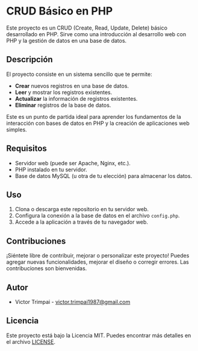 # CRUD Básico en PHP

Este proyecto es un CRUD (Create, Read, Update, Delete) básico desarrollado en PHP. Sirve como una introducción al desarrollo web con PHP y la gestión de datos en una base de datos.

## Descripción

El proyecto consiste en un sistema sencillo que te permite:

- **Crear** nuevos registros en una base de datos.
- **Leer** y mostrar los registros existentes.
- **Actualizar** la información de registros existentes.
- **Eliminar** registros de la base de datos.

Este es un punto de partida ideal para aprender los fundamentos de la interacción con bases de datos en PHP y la creación de aplicaciones web simples.

## Requisitos

- Servidor web (puede ser Apache, Nginx, etc.).
- PHP instalado en tu servidor.
- Base de datos MySQL (u otra de tu elección) para almacenar los datos.

## Uso

1. Clona o descarga este repositorio en tu servidor web.
2. Configura la conexión a la base de datos en el archivo `config.php`.
3. Accede a la aplicación a través de tu navegador web.

## Contribuciones

¡Siéntete libre de contribuir, mejorar o personalizar este proyecto! Puedes agregar nuevas funcionalidades, mejorar el diseño o corregir errores. Las contribuciones son bienvenidas.

## Autor

- Victor Trimpai - victor.trimpai1987@gmail.com

## Licencia

Este proyecto está bajo la Licencia MIT. Puedes encontrar más detalles en el archivo [LICENSE](LICENSE).